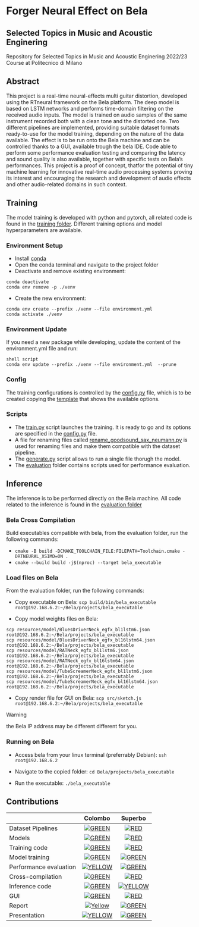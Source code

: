 # Forger Neural Effect on Bela
## Selected Topics in Music and Acoustic Enginering
Repository for Selected Topics in Music and Acoustic Enginering 2022/23 Course at Politecnico di Milano

## Abstract
This project is a real-time neural-effects multi guitar distortion, developed using the RTneural framework on the Bela platform.
The deep model is based on LSTM networks and performs time-domain filtering on the received audio inputs. The model is trained on audio samples of the same instrument recorded both with a clean tone and the distorted one. Two different pipelines are implemented, providing suitable dataset formats ready-to-use for the model training, depending on the nature of the data available.
The effect is to be run onto the Bela machine and can be controlled thanks to a GUI, available trough the bela IDE.
Code able to perform some performance evaluation testing and comparing the latency and sound quality is also available, together with specific tests on Bela’s performances.
This project is a proof of concept, thatfor the potential of tiny machine learning for innovative real-time audio processing systems proving its interest and encouraging the research and development of audio effects and other audio-related domains in such context.

## Training
The model training is developed with python and pytorch, all related code is found in the [training folder](training/).
Different training options and model hyperparameters are available.

### Environment Setup 
- Install [conda](https://conda.io/projects/conda/en/stable/user-guide/install/index.html)
- Open the conda terminal and navigate to the project folder
- Deactivate and remove existing environment:

```
conda deactivate
conda env remove -p ./venv
```

- Create the new environment:
```
conda env create --prefix ./venv --file environment.yml
conda activate ./venv
```

### Environment Update 
If you need a new package while developing, update the content of the environment.yml file and run:
```
shell script
conda env update --prefix ./venv --file environment.yml  --prune
```

### Config
The training configurations is controlled by the [config.py](training/config/config.py) file, which is to be created copying the [template](training/config/config.py.ini) that shows the available options.

### Scripts
- The [train.py](training/scripts/train.py) script launches the training. It is ready to go and its options are specified in the [config.py](training/config/config.py) file.
- A file for renaming files called [rename_goodsound_sax_neumann.py](training/scripts/rename_goodsound_sax_neumann.py) is used for renaming files and make them compatible with the dataset pipeline.
- The [generate.py](training/scripts/generate.py) script allows to run a single file thorugh the model.
- The [evaluation](training/scripts/evaluation) folder contains scripts used for performance evaluation. 

## Inference
The inference is to be performed directly on the Bela machine. All code related to the inference is found in the [evaluation folder](evaluation/)

### Bela Cross Compilation 
Build executables compatible with bela, from the evaluation folder, run the following commands:
- `cmake -B build -DCMAKE_TOOLCHAIN_FILE:FILEPATH=Toolchain.cmake -DRTNEURAL_XSIMD=ON .`
- `cmake --build build -j$(nproc) --target bela_executable`

### Load files on Bela
From the evaluation folder, run the following commands:

- Copy executable on Bela: 
`scp build/bin/bela_executable root@192.168.6.2:~/Bela/projects/bela_executable`

- Copy model weights files on Bela:
```
scp resources/model/BluesDriverNeck_egfx_bl1lstm6.json root@192.168.6.2:~/Bela/projects/bela_executable
scp resources/model/BluesDriverNeck_egfx_bl16lstm64.json root@192.168.6.2:~/Bela/projects/bela_executable
scp resources/model/RATNeck_egfx_bl1lstm6.json root@192.168.6.2:~/Bela/projects/bela_executable
scp resources/model/RATNeck_egfx_bl16lstm64.json root@192.168.6.2:~/Bela/projects/bela_executable
scp resources/model/TubeScreamerNeck_egfx_bl1lstm6.json root@192.168.6.2:~/Bela/projects/bela_executable
scp resources/model/TubeScreamerNeck_egfx_bl16lstm64.json root@192.168.6.2:~/Bela/projects/bela_executable
```

- Copy render file for GUI on Bela: 
`scp src/sketch.js root@192.168.6.2:~/Bela/projects/bela_executable`

> [!WARNING]
> the Bela IP address may be different different for you.

### Running on Bela
- Access bela from your linux terminal (preferrably Debian):
`ssh root@192.168.6.2`

- Navigate to the copied folder:
`cd Bela/projects/bela_executable`

- Run the executable:
`./bela_executable`


## Contributions
| | Colombo | Superbo | 
|:---------------------------------- |:-----------------:|:-----------------:|
| Dataset Pipelines | [![GREEN](https://placehold.it/15/44bb44/44bb44)](#)| [![RED](https://placehold.it/15/f03c15/f03c15)](#)|
| Models | [![GREEN](https://placehold.it/15/ffdd00/ffdd00)](#) | [![RED](https://placehold.it/15/f03c15/f03c15)](#)|
| Training code | [![GREEN](https://placehold.it/15/44bb44/44bb44)](#) | [![RED](https://placehold.it/15/f03c15/f03c15)](#)|
| Model training | [![GREEN](https://placehold.it/15/44bb44/44bb44)](#) | [![GREEN](https://placehold.it/15/44bb44/44bb44)](#)|
| Performance evaluation  | [![YELLOW](https://placehold.it/15/ffdd00/ffdd00)](#)| [![GREEN](https://placehold.it/15/44bb44/44bb44)](#)|
| Cross-compilation | [![GREEN](https://placehold.it/15/44bb44/44bb44)](#) | [![RED](https://placehold.it/15/f03c15/f03c15)](#)|
| Inference code | [![GREEN](https://placehold.it/15/44bb44/44bb44)](#) | [![YELLOW](https://placehold.it/15/ffdd00/ffdd00)](#)|
| GUI | [![GREEN](https://placehold.it/15/44bb44/44bb44)](#)| [![RED](https://placehold.it/15/f03c15/f03c15)](#)|
| Report | [![Yellow](https://placehold.it/15/ffdd00/ffdd00)](#) | [![GREEN](https://placehold.it/15/44bb44/44bb44)](#)|
| Presentation | [![YELLOW](https://placehold.it/15/ffdd00/ffdd00)](#)| [![GREEN](https://placehold.it/15/44bb44/44bb44)](#)|
